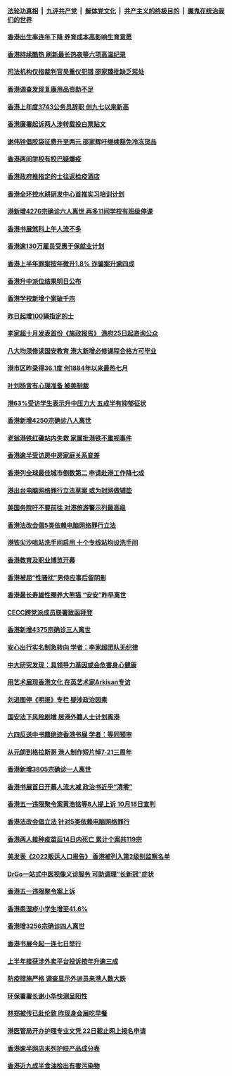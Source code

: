####  [法轮功真相](../../../../basic/blob/master/README.md?t=07290201) &nbsp;|&nbsp; [九评共产党](../../../../9ping.md/blob/master/README.md?t=07290201) &nbsp;|&nbsp; [解体党文化](../../../../jtdwh.md/blob/master/README.md?t=07290201)  &nbsp;|&nbsp; [共产主义的终极目的](../../../../gczydzjmd.md/blob/master/README.md?t=07290201) &nbsp;|&nbsp; [魔鬼在统治我们的世界](../../../../mgztzwmdsj.md/blob/master/README.md?t=07290201) 

#### [香港出生率连年下降 养育成本高影响生育意愿](../pages/nsc415/n13790511.md?t=07290201) 

#### [香港持续酷热 刷新最长热夜等六项高温纪录](../pages/nsc415/n13790462.md?t=07290201) 

#### [司法机构仅指裁判官吴重仪犯错 邵家臻批缺乏惩处](../pages/nsc415/n13790452.md?t=07290201) 

#### [香港调查发现复康用品资助不足](../pages/nsc415/n13790443.md?t=07290201) 

#### [香港上年度3743公务员辞职 创九七以来新高](../pages/nsc415/n13790437.md?t=07290201) 

#### [香港廉署起诉两人涉转载投白票贴文](../pages/nsc415/n13790425.md?t=07290201) 

#### [谢伟铨倡胶袋征费升至两元 邵家辉吁继续豁免冷冻货品](../pages/nsc415/n13790414.md?t=07290201) 

#### [香港两间学校有校巴疑爆疫](../pages/nsc415/n13790409.md?t=07290201) 

#### [香港政府推指定的士往返检疫酒店](../pages/nsc415/n13789683.md?t=07290201) 

#### [香港全环控水耕研发中心首推实习培训计划](../pages/nsc415/n13789675.md?t=07290201) 

#### [港新增4276宗确诊六人离世 再多11间学校有班级停课](../pages/nsc415/n13789643.md?t=07290201) 

#### [香港书展煞科上午人流不多](../pages/nsc415/n13789632.md?t=07290201) 

#### [香港逾130万雇员受惠于保就业计划](../pages/nsc415/n13789057.md?t=07290201) 

#### [香港上半年罪案按年微升1.8% 诈骗案升逾四成](../pages/nsc415/n13789044.md?t=07290201) 

#### [香港升中派位结果明日公布](../pages/nsc415/n13789041.md?t=07290201) 

#### [香港学校新增个案破千宗](../pages/nsc415/n13789033.md?t=07290201) 

#### [昨日起增100辆指定的士](../pages/nsc415/n13789012.md?t=07290201) 

#### [李家超十月发表首份《施政报告》 港府25日起咨询公众](../pages/nsc415/n13789016.md?t=07290201) 

#### [八大均须修读国安教育 港大新增必修课程合格方可毕业](../pages/nsc415/n13788999.md?t=07290201) 

#### [港市区昨录得36.1度 创1884年以来最热七月](../pages/nsc415/n13788309.md?t=07290201) 

#### [叶刘扬言有心理准备 被美制裁](../pages/nsc415/n13788307.md?t=07290201) 

#### [港63%受访学生表示升中压力大 五成半有抑郁征状](../pages/nsc415/n13788303.md?t=07290201) 

#### [香港新增4250宗确诊八人离世](../pages/nsc415/n13788299.md?t=07290201) 

#### [老翁港铁红磡站内失救 家属批港铁不重视事件](../pages/nsc415/n13788286.md?t=07290201) 

#### [香港逾半受访房中房家庭关系变差](../pages/nsc415/n13788277.md?t=07290201) 

#### [香港列全球最佳城市倒数第二 申请赴港工作降七成](../pages/nsc415/n13787853.md?t=07290201) 

#### [港出台电脑网络罪行立法草案 或为封网做铺垫](../pages/nsc415/n13787970.md?t=07290201) 

#### [美国务院吁不要前往 对港旅游警示列最高级](../pages/nsc415/n13786578.md?t=07290201) 

#### [香港法改会倡5类依赖电脑网络罪行立法](../pages/nsc415/n13786574.md?t=07290201) 

#### [港铁尖沙咀站洗手间启用 十个专线站均设洗手间](../pages/nsc415/n13786091.md?t=07290201) 

#### [香港教育及职业博览开幕](../pages/nsc415/n13786546.md?t=07290201) 

#### [香港被屈“性骚扰”男侍应事后留阴影](../pages/nsc415/n13786542.md?t=07290201) 

#### [香港最长寿雄性圈养大熊猫 “安安”昨早离世](../pages/nsc415/n13786538.md?t=07290201) 

#### [CECC跨党派成员联署致函拜登](../pages/nsc415/n13786532.md?t=07290201) 

#### [香港新增4375宗确诊三人离世](../pages/nsc415/n13786523.md?t=07290201) 

#### [安心出行实名制急转向 学者：李家超团队无纪律](../pages/nsc415/n13786390.md?t=07290201) 

#### [中大研究发现：具领导力基因或会危害身心健康](../pages/nsc415/n13786385.md?t=07290201) 

#### [用艺术展现香港文化 在英艺术家Arkisan专访](../pages/nsc415/n13786379.md?t=07290201) 

#### [刘进图停《明报》专栏 疑涉政治因素](../pages/nsc415/n13786373.md?t=07290201) 

#### [国安法下风险剧增 居港外籍人士计划离港](../pages/nsc415/n13786365.md?t=07290201) 

#### [六四反送中书籍绝迹香港书展 学者：等同预审](../pages/nsc415/n13786357.md?t=07290201) 

#### [从元朗到格拉斯哥 港人制作短片悼7‧21三周年](../pages/nsc415/n13786352.md?t=07290201) 

#### [香港新增3805宗确诊一人离世](../pages/nsc415/n13785742.md?t=07290201) 

#### [香港书展首日开幕人流大减 政治书近乎“清零”](../pages/nsc415/n13785712.md?t=07290201) 

#### [香港五一违限聚令案黄浩铭等8人提上诉 10月18日宣判](../pages/nsc415/n13785705.md?t=07290201) 

#### [香港法改会倡立法 针对5类依赖电脑网络罪行](../pages/nsc415/n13785703.md?t=07290201) 

#### [香港两人接种疫苗后14日内死亡 累计个案共119宗](../pages/nsc415/n13785702.md?t=07290201) 

#### [美发表《2022贩运人口报告》 香港被列入第2级别监察名单](../pages/nsc415/n13785701.md?t=07290201) 

#### [DrGo一站式中医视像义诊服务 可助调理“长新冠”症状](../pages/nsc415/n13784901.md?t=07290201) 

#### [香港五一违限聚令案上诉](../pages/nsc415/n13784890.md?t=07290201) 

#### [香港患湿疹小学生增至41.6%](../pages/nsc415/n13784876.md?t=07290201) 

#### [香港增3256宗确诊四人离世](../pages/nsc415/n13784872.md?t=07290201) 

#### [香港书展今起一连七日举行](../pages/nsc415/n13784864.md?t=07290201) 

#### [上半年接获涉外卖平台投诉按年升逾三成](../pages/nsc415/n13784084.md?t=07290201) 

#### [防疫措施严格 调查显示外派员来港人数大跌](../pages/nsc415/n13784065.md?t=07290201) 

#### [环保署署长谢小华快测呈阳性](../pages/nsc415/n13784053.md?t=07290201) 

#### [林郑被传已赴伦敦 昨现身会展吃早餐](../pages/nsc415/n13784025.md?t=07290201) 

#### [港医管局开办护理专业文凭 22日截止网上报名申请](../pages/nsc415/n13784022.md?t=07290201) 

#### [香港逾半网店未列护肤产品成分表](../pages/nsc415/n13784017.md?t=07290201) 

#### [香港近九成半食油检出有害污染物](../pages/nsc415/n13783999.md?t=07290201) 

